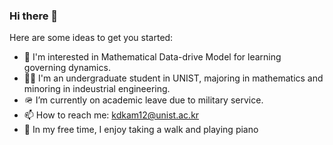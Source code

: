
### Hi there 👋


Here are some ideas to get you started:

- 🔭 I'm interested in Mathematical Data-drive Model for learning governing dynamics.
- 🙋‍♂️ I'm an undergraduate student in UNIST, majoring in mathematics and minoring in indeustrial engineering.
- 🪖 I’m currently on academic leave due to military service.
- 📫 How to reach me: kdkam12@unist.ac.kr
- 🎹 In my free time, I enjoy taking a walk and playing piano
